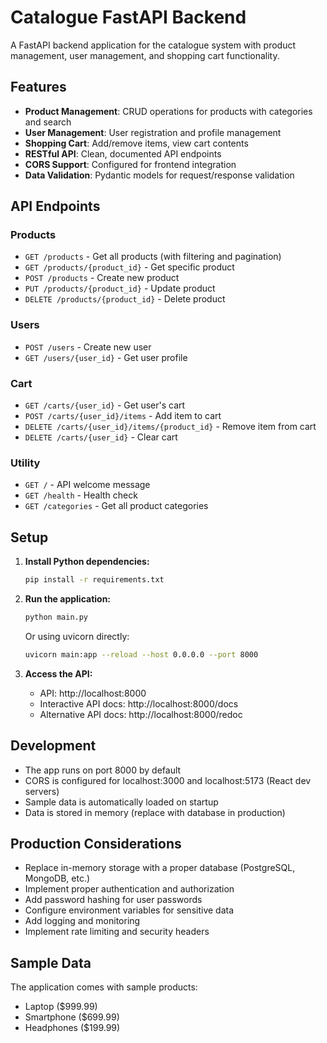 # Catalogue FastAPI Backend

A FastAPI backend application for the catalogue system with product management, user management, and shopping cart functionality.

## Features

- **Product Management**: CRUD operations for products with categories and search
- **User Management**: User registration and profile management
- **Shopping Cart**: Add/remove items, view cart contents
- **RESTful API**: Clean, documented API endpoints
- **CORS Support**: Configured for frontend integration
- **Data Validation**: Pydantic models for request/response validation

## API Endpoints

### Products
- `GET /products` - Get all products (with filtering and pagination)
- `GET /products/{product_id}` - Get specific product
- `POST /products` - Create new product
- `PUT /products/{product_id}` - Update product
- `DELETE /products/{product_id}` - Delete product

### Users
- `POST /users` - Create new user
- `GET /users/{user_id}` - Get user profile

### Cart
- `GET /carts/{user_id}` - Get user's cart
- `POST /carts/{user_id}/items` - Add item to cart
- `DELETE /carts/{user_id}/items/{product_id}` - Remove item from cart
- `DELETE /carts/{user_id}` - Clear cart

### Utility
- `GET /` - API welcome message
- `GET /health` - Health check
- `GET /categories` - Get all product categories

## Setup

1. **Install Python dependencies:**
   ```bash
   pip install -r requirements.txt
   ```

2. **Run the application:**
   ```bash
   python main.py
   ```
   
   Or using uvicorn directly:
   ```bash
   uvicorn main:app --reload --host 0.0.0.0 --port 8000
   ```

3. **Access the API:**
   - API: http://localhost:8000
   - Interactive API docs: http://localhost:8000/docs
   - Alternative API docs: http://localhost:8000/redoc

## Development

- The app runs on port 8000 by default
- CORS is configured for localhost:3000 and localhost:5173 (React dev servers)
- Sample data is automatically loaded on startup
- Data is stored in memory (replace with database in production)

## Production Considerations

- Replace in-memory storage with a proper database (PostgreSQL, MongoDB, etc.)
- Implement proper authentication and authorization
- Add password hashing for user passwords
- Configure environment variables for sensitive data
- Add logging and monitoring
- Implement rate limiting and security headers

## Sample Data

The application comes with sample products:
- Laptop ($999.99)
- Smartphone ($699.99)
- Headphones ($199.99)
